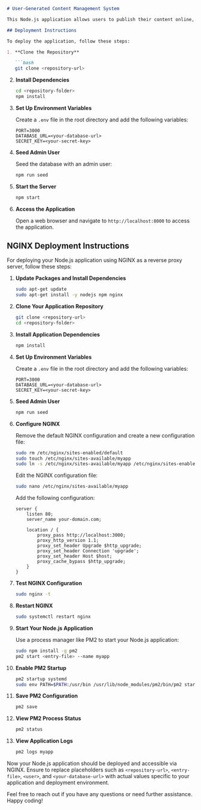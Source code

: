 
```markdown
# User-Generated Content Management System

This Node.js application allows users to publish their content online, manage posts, and apply CRUD operations with pagination. It enforces a strong schema, supports tagging, implements a role-based system, and restricts post creation before a certain time.

## Deployment Instructions

To deploy the application, follow these steps:

1. **Clone the Repository**

   ```bash
   git clone <repository-url>
   ```

2. **Install Dependencies**

   ```bash
   cd <repository-folder>
   npm install
   ```

3. **Set Up Environment Variables**

   Create a `.env` file in the root directory and add the following variables:

   ```plaintext
   PORT=3000
   DATABASE_URL=<your-database-url>
   SECRET_KEY=<your-secret-key>
   ```

4. **Seed Admin User**

   Seed the database with an admin user:

   ```bash
   npm run seed
   ```

5. **Start the Server**

   ```bash
   npm start
   ```

6. **Access the Application**

   Open a web browser and navigate to `http://localhost:8000` to access the application.

## NGINX Deployment Instructions

For deploying your Node.js application using NGINX as a reverse proxy server, follow these steps:

1. **Update Packages and Install Dependencies**

   ```bash
   sudo apt-get update
   sudo apt-get install -y nodejs npm nginx
   ```

2. **Clone Your Application Repository**

   ```bash
   git clone <repository-url>
   cd <repository-folder>
   ```

3. **Install Application Dependencies**

   ```bash
   npm install
   ```

4. **Set Up Environment Variables**

   Create a `.env` file in the root directory and add the following variables:

   ```plaintext
   PORT=3000
   DATABASE_URL=<your-database-url>
   SECRET_KEY=<your-secret-key>
   ```

5. **Seed Admin User**

   ```bash
   npm run seed
   ```

6. **Configure NGINX**

   Remove the default NGINX configuration and create a new configuration file:

   ```bash
   sudo rm /etc/nginx/sites-enabled/default
   sudo touch /etc/nginx/sites-available/myapp
   sudo ln -s /etc/nginx/sites-available/myapp /etc/nginx/sites-enabled/myapp
   ```

   Edit the NGINX configuration file:

   ```bash
   sudo nano /etc/nginx/sites-available/myapp
   ```

   Add the following configuration:

   ```nginx
   server {
       listen 80;
       server_name your-domain.com;

       location / {
           proxy_pass http://localhost:3000;
           proxy_http_version 1.1;
           proxy_set_header Upgrade $http_upgrade;
           proxy_set_header Connection 'upgrade';
           proxy_set_header Host $host;
           proxy_cache_bypass $http_upgrade;
       }
   }
   ```

7. **Test NGINX Configuration**

   ```bash
   sudo nginx -t
   ```

8. **Restart NGINX**

   ```bash
   sudo systemctl restart nginx
   ```

9. **Start Your Node.js Application**

   Use a process manager like PM2 to start your Node.js application:

   ```bash
   sudo npm install -g pm2
   pm2 start <entry-file> --name myapp
   ```

10. **Enable PM2 Startup**

    ```bash
    pm2 startup systemd
    sudo env PATH=$PATH:/usr/bin /usr/lib/node_modules/pm2/bin/pm2 startup systemd -u <user> --hp /home/<user>
    ```

11. **Save PM2 Configuration**

    ```bash
    pm2 save
    ```

12. **View PM2 Process Status**

    ```bash
    pm2 status
    ```

13. **View Application Logs**

    ```bash
    pm2 logs myapp
    ```

Now your Node.js application should be deployed and accessible via NGINX. Ensure to replace placeholders such as `<repository-url>`, `<entry-file>`, `<user>`, and `<your-database-url>` with actual values specific to your application and deployment environment.

Feel free to reach out if you have any questions or need further assistance. Happy coding!
```
